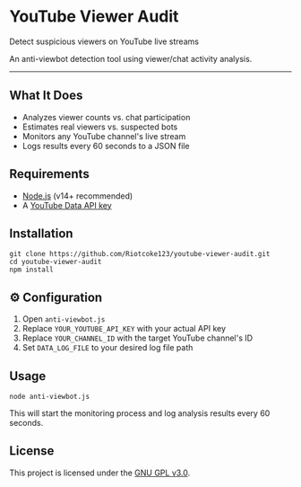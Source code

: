 >
<!DOCTYPE html>
<html lang="en">
<head>
  <meta charset="UTF-8">

</head>
<body>
  <h1>YouTube Viewer Audit</h1>
  <p>Detect suspicious viewers on YouTube live streams</p>
  <p>An anti-viewbot detection tool using viewer/chat activity analysis.</p>

  <hr>

  <h2>What It Does</h2>
  <ul>
    <li>Analyzes viewer counts vs. chat participation</li>
    <li>Estimates real viewers vs. suspected bots</li>
    <li>Monitors any YouTube channel's live stream</li>
    <li>Logs results every 60 seconds to a JSON file</li>
  </ul>

  <h2>Requirements</h2>
  <ul>
    <li><a href="https://nodejs.org/">Node.js</a> (v14+ recommended)</li>
    <li>A <a href="https://console.cloud.google.com/">YouTube Data API key</a></li>
  </ul>

  <h2>Installation</h2>
  <pre><code>git clone https://github.com/Riotcoke123/youtube-viewer-audit.git
cd youtube-viewer-audit
npm install</code></pre>

  <h2>⚙️ Configuration</h2>
  <ol>
    <li>Open <code>anti-viewbot.js</code></li>
    <li>Replace <code>YOUR_YOUTUBE_API_KEY</code> with your actual API key</li>
    <li>Replace <code>YOUR_CHANNEL_ID</code> with the target YouTube channel's ID</li>
    <li>Set <code>DATA_LOG_FILE</code> to your desired log file path</li>
  </ol>

  <h2>Usage</h2>
  <pre><code>node anti-viewbot.js</code></pre>
  <p>This will start the monitoring process and log analysis results every 60 seconds.</p>

  <h2>License</h2>
  <p>This project is licensed under the <a href="https://www.gnu.org/licenses/gpl-3.0.en.html">GNU GPL v3.0</a>.</p>
</body>
</html>
